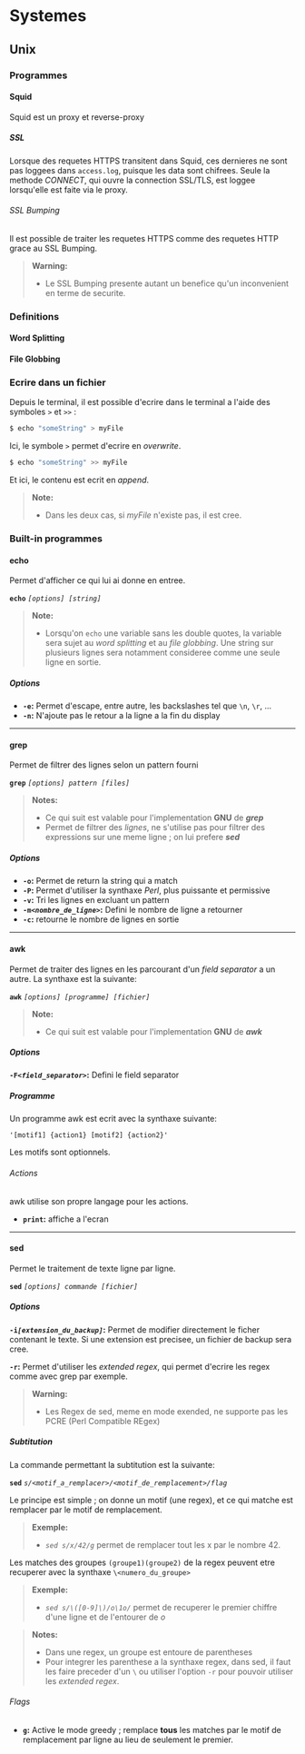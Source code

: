 # Systemes
## Unix
### Programmes
#### Squid
Squid est un proxy et reverse-proxy

##### SSL
Lorsque des requetes HTTPS transitent dans Squid, ces dernieres ne sont pas loggees dans `access.log`, puisque les data sont chifrees.
Seule la methode *CONNECT*, qui ouvre la connection SSL/TLS, est loggee lorsqu'elle est faite via le proxy.

###### SSL Bumping
Il est possible de traiter les requetes HTTPS comme des requetes HTTP grace au SSL Bumping.
> **Warning:**
> 
> - Le SSL Bumping presente autant un benefice qu'un inconvenient en terme de securite.

### Definitions
#### Word Splitting

#### File Globbing

### Ecrire dans un fichier
Depuis le terminal, il est possible d'ecrire dans le terminal a l'aide des symboles `>` et `>>` :
```bash
$ echo "someString" > myFile
```

Ici, le symbole `>` permet d'ecrire en *overwrite*.
```bash
$ echo "someString" >> myFile
```

Et ici, le contenu est ecrit en *append*.
> **Note:**
> 
> - Dans les deux cas, si *myFile* n'existe pas, il est cree.

### Built-in programmes
#### echo
Permet d'afficher ce qui lui ai donne en entree.

**`echo`** *`[options] [string]`*

> **Note:**
> 
> - Lorsqu'on `echo` une variable sans les double quotes, la variable sera sujet au *word splitting* et au *file globbing*. Une string sur plusieurs lignes sera notamment consideree comme une seule ligne en sortie.

##### Options
- **`-e`:** Permet d'escape, entre autre, les backslashes tel que `\n`, `\r`, ... 
- **`-n`:** N'ajoute pas le retour a la ligne a la fin du display 

***

#### grep

Permet de filtrer des lignes selon un pattern fourni

**`grep`** *`[options] pattern [files]`*

> **Notes:**
>
> - Ce qui suit est valable pour l'implementation **GNU** de ***grep***
> - Permet de filtrer des *lignes*, ne s'utilise pas pour filtrer des expressions sur une meme ligne ; on lui prefere ***sed***

##### Options
- **`-o`:** Permet de return la string qui a match
- **`-P`:** Permet d'utiliser la synthaxe *Perl*, plus puissante et permissive
- **`-v`:** Tri les lignes en excluant un pattern
- **`-m`*`<nombre_de_ligne>`*:** Defini le nombre de ligne a retourner
- **`-c`:** retourne le nombre de lignes en sortie

***

#### awk

Permet de traiter des lignes en les parcourant d'un *field separator* a un autre. La synthaxe est la suivante:

**`awk`** *`[options] [programme] [fichier]`*

> **Note:**
> 
> - Ce qui suit est valable pour l'implementation **GNU** de ***awk***

##### Options
**`-F`*`<field_separator>`*:** Defini le field separator

##### Programme
Un programme awk est ecrit avec la synthaxe suivante:

`'[motif1] {action1} [motif2] {action2}'`

Les motifs sont optionnels.

###### Actions
awk utilise son propre langage pour les actions.

- **`print`:** affiche a l'ecran

***

#### sed
Permet le traitement de texte ligne par ligne.

**`sed`** *`[options] commande [fichier]`*

##### Options
**`-i`*`[extension_du_backup]`*:** Permet de modifier directement le ficher contenant le texte. Si une extension est precisee, un fichier de backup sera cree.

**`-r`:** Permet d'utiliser les *extended regex*, qui permet d'ecrire les regex comme avec grep par exemple.

> **Warning:**
> 
> - Les Regex de sed, meme en mode exended, ne supporte pas les PCRE (Perl Compatible REgex)

##### Subtitution
La commande permettant la subtitution est la suivante:

**`sed`** *`s/<motif_a_remplacer>/<motif_de_remplacement>/flag`*

Le principe est simple ; on donne un motif (une regex), et ce qui matche est remplacer par le motif de remplacement.
> **Exemple:**
> 
> - *`sed s/x/42/g`* permet de remplacer tout les x par le nombre 42.

Les matches des groupes `(groupe1)(groupe2)` de la regex peuvent etre recuperer avec la synthaxe `\<numero_du_groupe>`
> **Exemple:**
> 
> - *`sed s/\([0-9]\)/o\1o/`* permet de recuperer le premier chiffre d'une ligne et de l'entourer de *o*

> **Notes:**
> 
> - Dans une regex, un groupe est entoure de parentheses
> - Pour integrer les parenthese a la synthaxe regex, dans sed, il faut les faire preceder d'un `\` ou utiliser l'option `-r` pour pouvoir utiliser les *extended regex*.

###### Flags
- **`g`:** Active le mode greedy ; remplace **tous** les matches par le motif de remplacement par ligne au lieu de seulement le premier.